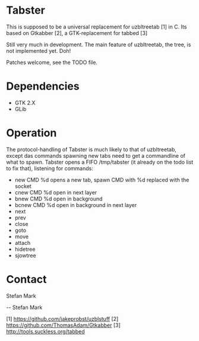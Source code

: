Tabster
========

This is supposed to be a universal replacement for uzbltreetab [1] in C.
Its based on Gtkabber [2], a GTK-replacement for tabbed [3]

Still very much in development. The main feature of uzbltreetab, the tree,
is not implemented yet. Doh!

Patches welcome, see the TODO file.

Dependencies
============

* GTK 2.X
* GLib

Operation
=========

The protocol-handling of Tabster is much likely to that of uzbltreetab,
except das commands spawning new tabs need to get a commandline of what
to spawn.
Tabster opens a FIFO /tmp/tabster (it already on the todo list to fix
that), listening for commands:

 - new CMD %d
   opens a new tab, spawn CMD with %d replaced with the socket
 - cnew CMD %d
   open in next layer
 - bnew CMD %d
   open in background
 - bcnew CMD %d
   open in background in next layer
 - next
 - prev
 - close
 - goto
 - move
 - attach
 - hidetree
 - sjowtree

Contact
=======

Stefan Mark <mark at unserver dot de>

-- Stefan Mark

[1] https://github.com/jakeprobst/uzblstuff
[2] https://github.com/ThomasAdam/Gtkabber
[3] http://tools.suckless.org/tabbed
